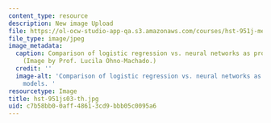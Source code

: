 ```yaml
---
content_type: resource
description: New image Upload
file: https://ol-ocw-studio-app-qa.s3.amazonaws.com/courses/hst-951j-medical-decision-support-spring-2003/c7b58bb00aff48613cd9bbb05c0095a6_hst-951js03-th.jpg
file_type: image/jpeg
image_metadata:
  caption: Comparison of logistic regression vs. neural networks as prognostic models.
    (Image by Prof. Lucila Ohno-Machado.)
  credit: ''
  image-alt: 'Comparison of logistic regression vs. neural networks as prognostic
    models. '
resourcetype: Image
title: hst-951js03-th.jpg
uid: c7b58bb0-0aff-4861-3cd9-bbb05c0095a6
---
```

